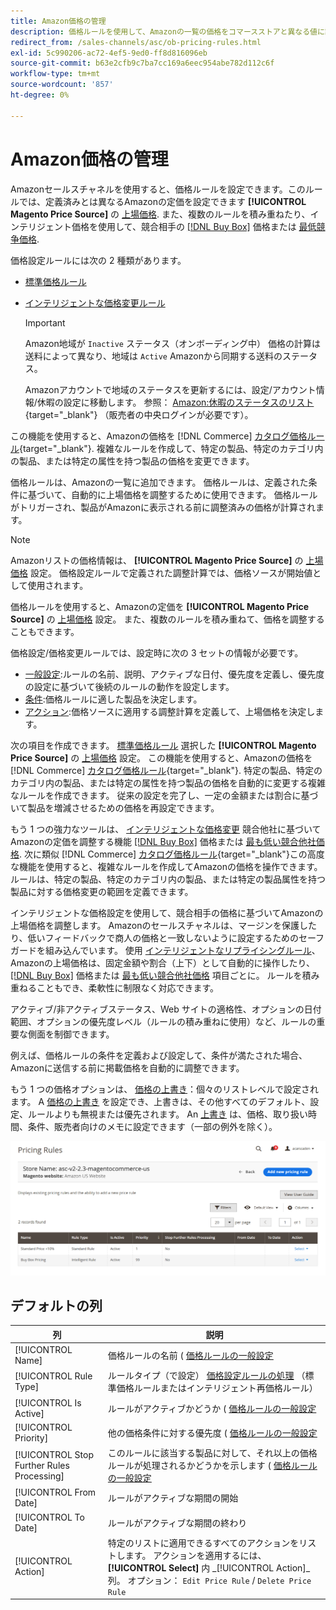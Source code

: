 ```yaml
---
title: Amazon価格の管理
description: 価格ルールを使用して、Amazonの一覧の価格をコマースストアと異なる値に設定できます。
redirect_from: /sales-channels/asc/ob-pricing-rules.html
exl-id: 5c990206-ac72-4ef5-9ed0-ff8d816096eb
source-git-commit: b63e2cfb9c7ba7cc169a6eec954abe782d112c6f
workflow-type: tm+mt
source-wordcount: '857'
ht-degree: 0%

---
```


# Amazon価格の管理

Amazonセールスチャネルを使用すると、価格ルールを設定できます。このルールでは、定義済みとは異なるAmazonの定価を設定できます **[!UICONTROL Magento Price Source]** の [上場価格](./listing-price.md). また、複数のルールを積み重ねたり、インテリジェント価格を使用して、競合相手の [[!DNL Buy Box]](./buy-box-competitor-pricing.md) 価格または [最低競争価格](./lowest-competitor-pricing.md).

価格設定ルールには次の 2 種類があります。

- [標準価格ルール](./standard-price-rules.md)
- [インテリジェントな価格変更ルール](./intelligent-repricing-rules.md)

   >[!IMPORTANT]
   >
   >Amazon地域が `Inactive` ステータス（オンボーディング中） 価格の計算は送料によって異なり、地域は `Active` Amazonから同期する送料のステータス。
   >
   >Amazonアカウントで地域のステータスを更新するには、設定/アカウント情報/休暇の設定に移動します。 参照： [Amazon:休暇のステータスのリスト](https://sellercentral.amazon.com/gp/help/help.html?itemID=200135620){target="_blank"} （販売者の中央ログインが必要です）。

この機能を使用すると、Amazonの価格を [!DNL Commerce] [カタログ価格ルール](https://docs.magento.com/user-guide/catalog/pricing.html){target="_blank"}. 複雑なルールを作成して、特定の製品、特定のカテゴリ内の製品、または特定の属性を持つ製品の価格を変更できます。

価格ルールは、Amazonの一覧に追加できます。 価格ルールは、定義された条件に基づいて、自動的に上場価格を調整するために使用できます。 価格ルールがトリガーされ、製品がAmazonに表示される前に調整済みの価格が計算されます。

>[!NOTE]
>
>Amazonリストの価格情報は、 **[!UICONTROL Magento Price Source]** の [上場価格](./listing-price.md) 設定。 価格設定ルールで定義された調整計算では、価格ソースが開始値として使用されます。

価格ルールを使用すると、Amazonの定価を **[!UICONTROL Magento Price Source]** の [上場価格](./listing-price.md) 設定。 また、複数のルールを積み重ねて、価格を調整することもできます。

価格設定/価格変更ルールでは、設定時に次の 3 セットの情報が必要です。

- [一般設定](./pricing-rule-general-settings.md):ルールの名前、説明、アクティブな日付、優先度を定義し、優先度の設定に基づいて後続のルールの動作を設定します。
- [条件](./pricing-rule-conditions.md):価格ルールに適した製品を決定します。
- [アクション](./pricing-rule-actions.md):価格ソースに適用する調整計算を定義して、上場価格を決定します。

次の項目を作成できます。 [標準価格ルール](./standard-price-rules.md) 選択した **[!UICONTROL Magento Price Source]** の [上場価格](./listing-price.md) 設定。 この機能を使用すると、Amazonの価格を [!DNL Commerce] [カタログ価格ルール](https://docs.magento.com/user-guide/marketing/price-rules-catalog.html){target="_blank"}. 特定の製品、特定のカテゴリ内の製品、または特定の属性を持つ製品の価格を自動的に変更する複雑なルールを作成できます。 従来の設定を完了し、一定の金額または割合に基づいて製品を増減させるための価格を再設定できます。

もう 1 つの強力なツールは、 [インテリジェントな価格変更](./intelligent-repricing-rules.md) 競合他社に基づいてAmazonの定価を調整する機能 [[!DNL Buy Box]](./buy-box-competitor-pricing.md) 価格または [最も低い競合他社価格](./lowest-competitor-pricing.md). 次に類似 [!DNL Commerce] [カタログ価格ルール](https://docs.magento.com/user-guide/marketing/price-rules-catalog.html){target="_blank"}この高度な機能を使用すると、複雑なルールを作成してAmazonの価格を操作できます。 ルールは、特定の製品、特定のカテゴリ内の製品、または特定の製品属性を持つ製品に対する価格変更の範囲を定義できます。

インテリジェントな価格設定を使用して、競合相手の価格に基づいてAmazonの上場価格を調整します。 Amazonのセールスチャネルは、マージンを保護したり、低いフィードバックで商人の価格と一致しないように設定するためのセーフガードを組み込んでいます。 使用 [インテリジェントなリプライシングルール](./intelligent-repricing-rules.md)、Amazonの上場価格は、固定金額や割合（上下）として自動的に操作したり、 [[!DNL Buy Box]](./buy-box-competitor-pricing.md) 価格または [最も低い競合他社価格](./lowest-competitor-pricing.md) 項目ごとに。 ルールを積み重ねることもでき、柔軟性に制限なく対応できます。

アクティブ/非アクティブステータス、Web サイトの適格性、オプションの日付範囲、オプションの優先度レベル（ルールの積み重ねに使用）など、ルールの重要な側面を制御できます。

例えば、価格ルールの条件を定義および設定して、条件が満たされた場合、Amazonに送信する前に掲載価格を自動的に調整できます。

もう 1 つの価格オプションは、 [価格の上書き](./overrides.md)：個々のリストレベルで設定されます。 A [価格の上書き](./overrides.md) を設定でき、上書きは、その他すべてのデフォルト、設定、ルールよりも無視または優先されます。 An [上書き](./overrides.md) は、価格、取り扱い時間、条件、販売者向けのメモに設定できます（一部の例外を除く）。

![価格ルール](assets/amazon-pricing-rules.png)

## デフォルトの列

| 列 | 説明 |
|---|---|
| [!UICONTROL Name] | 価格ルールの名前 ( [価格ルールの一般設定](./pricing-rule-general-settings.md) |
| [!UICONTROL Rule Type] | ルールタイプ（で設定） [価格設定ルールの処理](./pricing-rule-actions.md) （標準価格ルールまたはインテリジェント再価格ルール） |
| [!UICONTROL Is Active] | ルールがアクティブかどうか ( [価格ルールの一般設定](./pricing-rule-general-settings.md) |
| [!UICONTROL Priority] | 他の価格条件に対する優先度 ( [価格ルールの一般設定](./pricing-rule-general-settings.md) |
| [!UICONTROL Stop Further Rules Processing] | このルールに該当する製品に対して、それ以上の価格ルールが処理されるかどうかを示します ( [価格ルールの一般設定](./pricing-rule-general-settings.md) |
| [!UICONTROL From Date] | ルールがアクティブな期間の開始 |
| [!UICONTROL To Date] | ルールがアクティブな期間の終わり |
| [!UICONTROL Action] | 特定のリストに適用できるすべてのアクションをリストします。 アクションを適用するには、 **[!UICONTROL Select]** 内 _[!UICONTROL Action]_列。 オプション： `Edit Price Rule` / `Delete Price Rule` |
